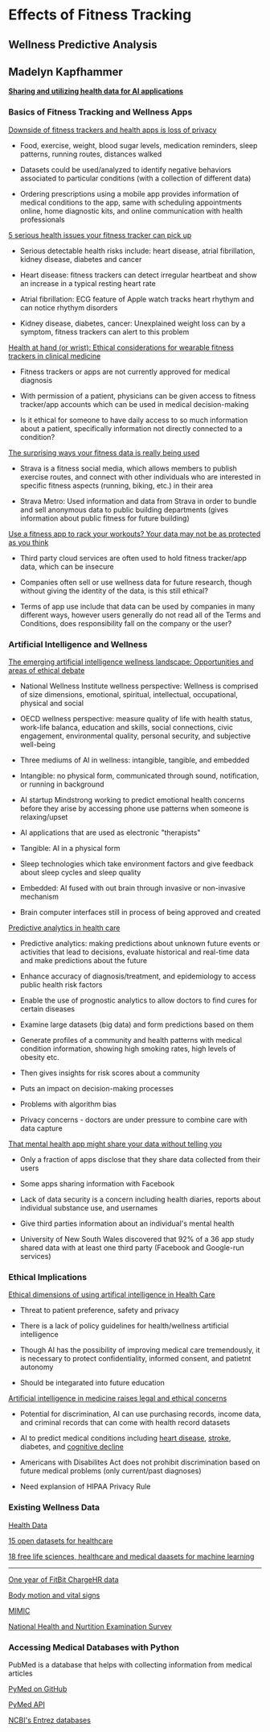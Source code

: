 # Effects of Fitness Tracking

## Wellness Predictive Analysis

## Madelyn Kapfhammer

**[Sharing and utilizing health data for AI applications](https://www.hhs.gov/sites/default/files/sharing-and-utilizing-health-data-for-ai-applications.pdf)**

### Basics of Fitness Tracking and Wellness Apps

[Downside of fitness trackers and health apps is loss of privacy](https://theconversation.com/downside-of-fitness-trackers-and-health-apps-is-loss-of-privacy-69870)

- Food, exercise, weight, blood sugar levels, medication reminders, sleep patterns, running routes, distances walked

- Datasets could be used/analyzed to identify negative behaviors associated to particular conditions (with a collection of different data)

- Ordering prescriptions using a mobile app provides information of medical conditions to the app, same with scheduling appointments online, home diagnostic kits, and online communication with health professionals

[5 serious health issues your fitness tracker can pick up](https://www.considerable.com/health/fitness/5-dangerous-health-problems-your-fitness-tracker-might-pick-up/)

- Serious detectable health risks include: heart disease, atrial fibrillation, kidney disease, diabetes and cancer

- Heart disease: fitness trackers can detect irregular heartbeat and show an increase in a typical resting heart rate

- Atrial fibrillation: ECG feature of Apple watch tracks heart rhythym and can notice rhythym disorders

- Kidney disease, diabetes, cancer: Unexplained weight loss can by a symptom, fitness trackers can alert to this problem

[Health at hand (or wrist): Ethical considerations for wearable fitness trackers in clinical medicine](https://www.healthethicsblog.com/single-post/2017/11/14/Health-at-Hand-or-Wrist-Ethical-Considerations-for-Wearable-Fitness-Trackers-in-Clinical-Medicine)

- Fitness trackers or apps are not currently approved for medical diagnosis

- With permission of a patient, physicians can be given access to fitness tracker/app accounts which can be used in medical decision-making

- Is it ethical for someone to have daily access to so much information about a patient, specifically information not directly connected to a condition?

[The surprising ways your fitness data is really being used](https://www.outsideonline.com/2101566/surprising-ways-your-fitness-data-really-being-used)

- Strava is a fitness social media, which allows members to publish exercise routes, and connect with other individuals who are interested in specific fitness aspects (running, biking, etc.) in their area

- Strava Metro: Used information and data from Strava in order to bundle and sell anonymous data to public building departments (gives information about public fitness for future building)

[Use a fitness app to rack your workouts? Your data may not be as protected as you think](https://www.usatoday.com/story/sports/2019/08/16/what-info-do-fitness-apps-keep-share/1940916001/)

- Third party cloud services are often used to hold fitness tracker/app data, which can be insecure

- Companies often sell or use wellness data for future research, though without giving the identity of the data, is this still ethical?

- Terms of app use include that data can be used by companies in many different ways, however users generally do not read all of the Terms and Conditions, does responsibility fall on the company or the user?

### Artificial Intelligence and Wellness

[The emerging artificial intelligence wellness landscape: Opportunities and areas of ethical debate](https://medium.com/@lkcyber/the-emerging-artificial-intelligence-wellness-landscape-802caf9638de)

- National Wellness Institute wellness perspective: Wellness is comprised of size dimensions, emotional, spiritual, intellectual, occupational, physical and social

- OECD wellness perspective: measure quality of life with health status, work-life balanca, education and skills, social connections, civic engagement, environmental quality, personal security, and subjective well-being

- Three mediums of AI in wellness: intangible, tangible, and embedded

- Intangible: no physical form, communicated through sound, notification, or running in background

- AI startup Mindstrong working to predict emotional health concerns before they arise by accessing phone use patterns when someone is relaxing/upset

- AI applications that are used as electronic "therapists"

- Tangible: AI in a physical form

- Sleep technologies which take environment factors and give feedback about sleep cycles and sleep quality

- Embedded: AI fused with out brain through invasive or non-invasive mechanism

- Brain computer interfaces still in process of being approved and created

[Predictive analytics in health care](https://www2.deloitte.com/us/en/insights/topics/analytics/predictive-analytics-health-care-value-risks.html)

- Predictive analytics: making predictions about unknown future events or activities that lead to decisions, evaluate historical and real-time data and make predictions about the future

- Enhance accuracy of diagnosis/treatment, and epidemiology to access public health risk factors

- Enable the use of prognostic analytics to allow doctors to find cures for certain diseases

- Examine large datasets (big data) and form predictions based on them

- Generate profiles of a community and health patterns with medical condition information, showing high smoking rates, high levels of obesity etc.

- Then gives insights for risk scores about a community

- Puts an impact on decision-making processes

- Problems with algorithm bias

- Privacy concerns - doctors are under pressure to combine care with data capture

[That mental health app might share your data without telling you](https://www.theverge.com/2019/4/20/18508382/apps-mental-health-smoking-cessation-data-sharing-privacy-facebook-google-advertising)

- Only a fraction of apps disclose that they share data collected from their users

- Some apps sharing information with Facebook

- Lack of data security is a concern including health diaries, reports about individual substance use, and usernames

- Give third parties information about an individual's mental health

- University of New South Wales discovered that 92% of a 36 app study shared data with at least one third party (Facebook and Google-run services)

### Ethical Implications

[Ethical dimensions of using artifical intelligence in Health Care](https://journalofethics.ama-assn.org/article/ethical-dimensions-using-artificial-intelligence-health-care/2019-02)

- Threat to patient preference, safety and privacy

- There is a lack of policy guidelines for health/wellness artificial intelligence

- Though AI has the possibility of improving medical care tremendously, it is necessary to protect confidentiality, informed consent, and patietnt autonomy

- Should be integarated into future education

[Artificial intelligence in medicine raises legal and ethical concerns](https://theconversation.com/artificial-intelligence-in-medicine-raises-legal-and-ethical-concerns-122504#:~:text=AI%20can%20draw%20upon%20purchasing,information%20about%20an%20individual's%20health.&text=Researchers%20are%20already%20using%20AI,opioid%20abuse%20and%20even%20suicide.)

- Potential for discrimination, AI can use purchasing records, income data, and criminal records that can come with health record datasets

- AI to predict medical conditions including [heart disease](https://www.theverge.com/2018/2/19/17027902/google-verily-ai-algorithm-eye-scan-heart-disease-cardiovascular-risk), [stroke](https://www.itnonline.com/content/fda-clears-first-ai-powered-clinical-decision-support-software-stroke), diabetes, and [cognitive decline](https://www.ncbi.nlm.nih.gov/pmc/articles/PMC5880633/)

- Americans with Disabilites Act does not prohibit discrimination based on future medical problems (only current/past diagnoses)

- Need explansion of HIPAA Privacy Rule

### Existing Wellness Data

[Health Data](https://healthdata.gov/)

[15 open datasets for healthcare](https://medium.com/@ODSC/15-open-datasets-for-healthcare-830b19980d9)

[18 free life sciences, healthcare and medical daasets for machine learning](https://lionbridge.ai/datasets/18-free-life-sciences-medical-datasets-for-machine-learning/)

---

[One year of FitBit ChargeHR data](https://www.kaggle.com/alketcecaj/one-year-of-fitbit-chargehr-data)

[Body motion and vital signs](https://archive.ics.uci.edu/ml/datasets/MHEALTH+Dataset)

[MIMIC](https://mimic.physionet.org/)

[National Health and Nurtition Examination Survey](https://www.cdc.gov/nchs/nhanes/index.htm)

### Accessing Medical Databases with Python

PubMed is a database that helps with collecting information from medical articles

[PyMed on GitHub](https://github.com/gijswobben/pymed)

[PyMed API](https://pypi.org/project/pymed/)

[NCBI's Entrez databases](https://biopython-tutorial.readthedocs.io/en/latest/notebooks/09%20-%20Accessing%20NCBIs%20Entrez%20databases.html)
